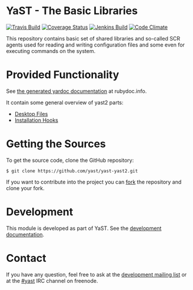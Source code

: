 YaST - The Basic Libraries
==========================

[![Travis Build](https://travis-ci.org/yast/yast-yast2.svg?branch=master)](https://travis-ci.org/yast/yast-yast2)
[![Coverage Status](https://img.shields.io/coveralls/yast/yast-yast2.svg)](https://coveralls.io/r/yast/yast-yast2?branch=master)
[![Jenkins Build](http://img.shields.io/jenkins/s/https/ci.opensuse.org/yast-yast2-master.svg)](https://ci.opensuse.org/view/Yast/job/yast-yast2-master/)
[![Code Climate](https://codeclimate.com/github/yast/yast-yast2/badges/gpa.svg)](https://codeclimate.com/github/yast/yast-yast2)

This repository contains basic set of shared libraries and so-called SCR agents
used for reading and writing configuration files and some even for executing
commands on the system.


Provided Functionality
======================

See [the generated yardoc documentation](http://www.rubydoc.info/github/yast/yast-yast2) at rubydoc.info.

It contain some general overview of yast2 parts:

* [Desktop Files](doc/desktop_file.md)
* [Installation Hooks](library/general/doc/Hooks.md)


Getting the Sources
===================

To get the source code, clone the GitHub repository:

    $ git clone https://github.com/yast/yast-yast2.git

If you want to contribute into the project you can
[fork](https://help.github.com/articles/fork-a-repo/) the repository and clone your fork.


Development
===========

This module is developed as part of YaST. See the
[development documentation](http://yastgithubio.readthedocs.org/en/latest/development/).


Contact
=======

If you have any question, feel free to ask at the [development mailing
list](http://lists.opensuse.org/yast-devel/) or at the
[#yast](https://webchat.freenode.net/?channels=%23yast) IRC channel on freenode.
